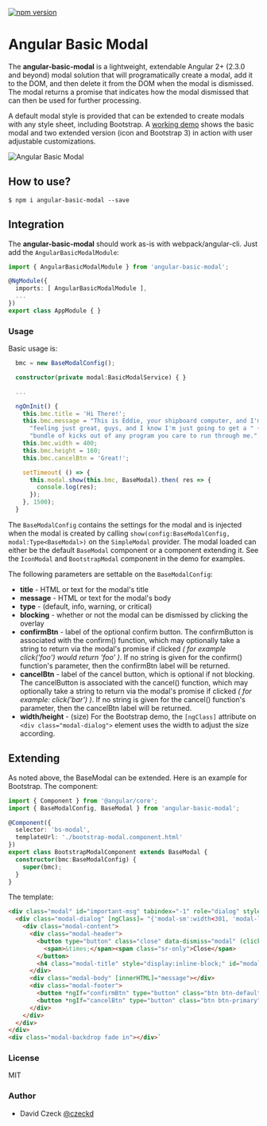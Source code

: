 [![npm version](https://badge.fury.io/js/angular-basic-modal.svg)](https://badge.fury.io/js/angular-basic-modal)

Angular Basic Modal
=========

The **angular-basic-modal** is a lightweight, extendable Angular 2+ (2.3.0 and beyond) modal solution that
will programatically create a modal, add it to the DOM, and then delete it from the DOM when the modal is 
dismissed. The modal returns a promise that indicates  how the modal dismissed that can then be used for 
further processing.

A default  modal style is provided that can be extended to create modals with any style sheet, including
Bootstrap. A [working demo](http://czeckd.github.io/angular-simple-modal/demo/) shows the basic modal and two 
extended version (icon and Bootstrap 3) in action with user adjustable customizations.

![Angular Basic Modal](http://czeckd.github.io/angular-basic-modal/images/modal.png)

## How to use?
```
$ npm i angular-basic-modal --save
```

## Integration
The **angular-basic-modal** should work as-is with webpack/angular-cli. Just add the ``AngularBasicModalModule``:
```typescript
import { AngularBasicModalModule } from 'angular-basic-modal';

@NgModule({
  imports: [ AngularBasicModalModule ],
  ...
})
export class AppModule { }
```

### Usage

Basic usage is:
```typescript
  bmc = new BaseModalConfig();

  constructor(private modal:BasicModalService) { }

  ...

  ngOnInit() {
    this.bmc.title = 'Hi There!';
    this.bmc.message = "This is Eddie, your shipboard computer, and I'm " +
      "feeling just great, guys, and I know I'm just going to get a " +
      "bundle of kicks out of any program you care to run through me.";
    this.bmc.width = 400;
    this.bmc.height = 160;
    this.bmc.cancelBtn = 'Great!';

    setTimeout( () => {
      this.modal.show(this.bmc, BaseModal).then( res => {
        console.log(res);
      });
    }, 1500);
  }
```

The ``BaseModalConfig`` contains the settings for the modal and is injected 
when the modal is created by calling ``show(config:BaseModalConfig, 
modal:Type<BaseModal>)`` on the ``SimpleModal`` provider. The modal loaded can 
either be the default ``BaseModal`` component or a component extending it. See 
the ``IconModal`` and ``BootstrapModal`` component in the demo for examples.

The following parameters are settable on the ``BaseModalConfig``: 
- **title** - HTML or text for the modal's title
- **message** - HTML or text for the modal's body 
- **type** - (default, info, warning, or critical)
- **blocking** - whether or not the modal can be dismissed by clicking the 
overlay
- **confirmBtn** - label of the optional confirm button. The confirmButton is 
associated with the confirm() function, which may optionally take a string to 
return via the modal's promise if clicked *( for example click('foo') would 
return 'foo' )*. If no string is given for the confirm() function's parameter, 
then the confirmBtn label will be returned.
- **cancelBtn** - label of the cancel button, which is optional if not 
blocking. The cancelButton is associated with the cancel() function, which may 
optionally take a string to return via the modal's promise if clicked *( for 
example: click('bar') )*. If no string is given for the cancel() function's 
parameter, then the cancelBtn label will be returned.
- **width/height** - (size) For the Bootstrap demo, the `[ngClass]` 
attribute on `<div class="modal-dialog">` element uses the width to adjust the
size according.

## Extending

As noted above, the BaseModal can be extended. Here is an example for Bootstrap. The
component:
```typescript
import { Component } from '@angular/core';
import { BaseModalConfig, BaseModal } from 'angular-basic-modal';

@Component({
  selector: 'bs-modal',
  templateUrl: './bootstrap-modal.component.html'
})
export class BootstrapModalComponent extends BaseModal {
  constructor(bmc:BaseModalConfig) {
    super(bmc);
  }
}
```

The template:
```html
<div class="modal" id="important-msg" tabindex="-1" role="dialog" style="display:block;" (click)="dismiss('Dismiss')">
  <div class="modal-dialog" [ngClass]= "{'modal-sm':width<301, 'modal-lg':width>599}" (click)="$event.stopPropagation()">
    <div class="modal-content">
      <div class="modal-header">
        <button type="button" class="close" data-dismiss="modal" (click)="cancel('Cancel')">
          <span>&times;</span><span class="sr-only">Close</span>
        </button>
        <h4 class="modal-title" style="display:inline-block;" id="modal-title" [innerHTML]="title"></h4>
      </div>
      <div class="modal-body" [innerHTML]="message"></div>
      <div class="modal-footer">
        <button *ngIf="confirmBtn" type="button" class="btn btn-default" (click)="confirm()">{{confirmBtn}}</button>
        <button *ngIf="cancelBtn" type="button" class="btn btn-primary" (click)="cancel()">{{cancelBtn}}</button>
      </div>
    </div>
  </div>
</div>
<div class="modal-backdrop fade in"></div>`
```

### License
MIT

### Author
- David Czeck [@czeckd](https://github.com/czeckd)
